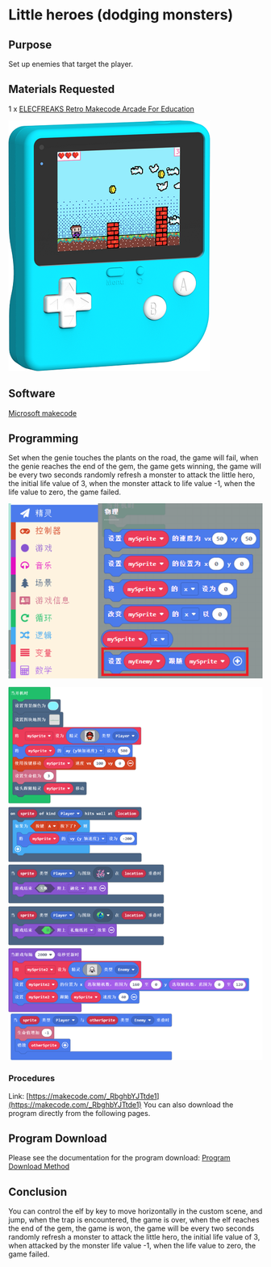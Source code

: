 # Little heroes (dodging monsters)

## Purpose

Set up enemies that target the player.

## Materials Requested

1 x  [ELECFREAKS Retro Makecode Arcade For Education](https://item.taobao.com/item.htm?spm=a1z10.5-c-s.w4002-18602834185.82.51a95ccfE1IJt1&id=644090757603)

![retro-case-01-01.png](./images/retro-case-01-01.png)

## Software

[Microsoft makecode](https://arcade.makecode.com/)

## Programming

Set when the genie touches the plants on the road, the game will fail, when the genie reaches the end of the gem, the game gets winning, the game will be every two seconds randomly refresh a monster to attack the little hero, the initial life value of 3, when the monster attack to life value -1, when the life value to zero, the game failed.

![8.1.PNG](./images/8.1.PNG)

![retro-gg-7.png](./images/retro-gg-7.png)

### Procedures

Link: [https://makecode.com/_RbghbYJTtde1](https://makecode.com/_RbghbYJTtde1)
You can also download the program directly from the following pages.

## Program Download

Please see the documentation for the program download: [Program Download Method](https://www.yuque.com/elecfreaks-learn/retro/wxo25w)

## Conclusion

You can control the elf by key to move horizontally in the custom scene, and jump, when the trap is encountered, the game is over, when the elf reaches the end of the gem, the game is won, the game will be every two seconds randomly refresh a monster to attack the little hero, the initial life value of 3, when attacked by the monster life value -1, when the life value to zero, the game failed.

